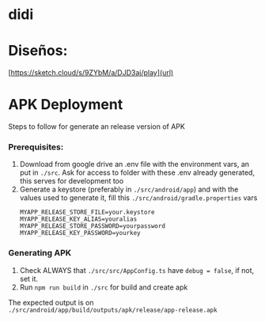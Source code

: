# didi

# Diseños:
[https://sketch.cloud/s/9ZYbM/a/DJD3aj/play](url)


# APK Deployment
Steps to follow for generate an release version of APK
### Prerequisites:
1. Download from google drive an .env file with the environment vars, an put in `./src`. Ask for access to folder with these .env already generated, this serves for development too
2. Generate a keystore (preferably in `./src/android/app`) and with the values used to generate it, fill this `./src/android/gradle.properties` vars
    ````
    MYAPP_RELEASE_STORE_FILE=your.keystore
    MYAPP_RELEASE_KEY_ALIAS=youralias
    MYAPP_RELEASE_STORE_PASSWORD=yourpassword
    MYAPP_RELEASE_KEY_PASSWORD=yourkey

### Generating APK 
1. Check ALWAYS that `./src/src/AppConfig.ts` have `debug = false`, if not, set it.
2. Run `npm run build` in `./src` for build and create apk

The expected output is on `./src/android/app/build/outputs/apk/release/app-release.apk`

